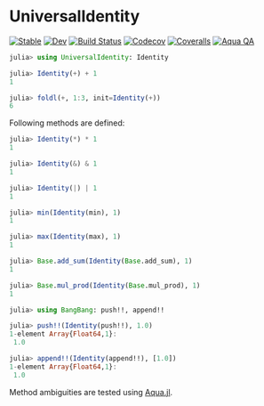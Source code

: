 # UniversalIdentity

[![Stable](https://img.shields.io/badge/docs-stable-blue.svg)](https://tkf.github.io/UniversalIdentity.jl/stable)
[![Dev](https://img.shields.io/badge/docs-dev-blue.svg)](https://tkf.github.io/UniversalIdentity.jl/dev)
[![Build Status](https://travis-ci.com/tkf/UniversalIdentity.jl.svg?branch=master)](https://travis-ci.com/tkf/UniversalIdentity.jl)
[![Codecov](https://codecov.io/gh/tkf/UniversalIdentity.jl/branch/master/graph/badge.svg)](https://codecov.io/gh/tkf/UniversalIdentity.jl)
[![Coveralls](https://coveralls.io/repos/github/tkf/UniversalIdentity.jl/badge.svg?branch=master)](https://coveralls.io/github/tkf/UniversalIdentity.jl?branch=master)
[![Aqua QA](https://img.shields.io/badge/Aqua.jl-%F0%9F%8C%A2-aqua.svg)](https://github.com/tkf/Aqua.jl)

```julia
julia> using UniversalIdentity: Identity

julia> Identity(+) + 1
1

julia> foldl(+, 1:3, init=Identity(+))
6
```

Following methods are defined:

```julia
julia> Identity(*) * 1
1

julia> Identity(&) & 1
1

julia> Identity(|) | 1
1

julia> min(Identity(min), 1)
1

julia> max(Identity(max), 1)
1

julia> Base.add_sum(Identity(Base.add_sum), 1)
1

julia> Base.mul_prod(Identity(Base.mul_prod), 1)
1

julia> using BangBang: push!!, append!!

julia> push!!(Identity(push!!), 1.0)
1-element Array{Float64,1}:
 1.0

julia> append!!(Identity(append!!), [1.0])
1-element Array{Float64,1}:
 1.0
```

Method ambiguities are tested using [Aqua.jl](https://github.com/tkf/Aqua.jl).
